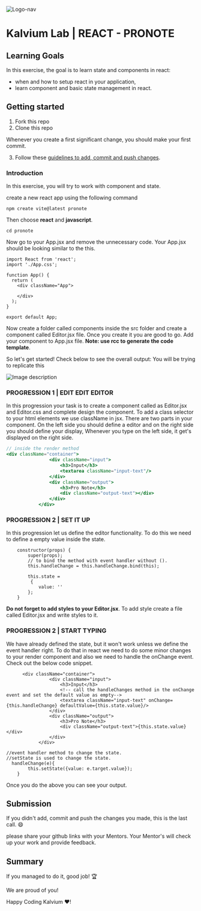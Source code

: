 ![Logo-nav](https://s3.ap-south-1.amazonaws.com/kalvi-education.github.io/front-end-web-development/Kalvium-Logo.png)

# Kalvium Lab | REACT - PRONOTE

## Learning Goals

In this exercise, the goal is to learn state and components in react:

- when and how to setup react in your application,
- learn component and basic state management in react.

## Getting started

1. Fork this repo
2. Clone this repo

Whenever you create a first significant change, you should make your first commit.

3. Follow these [guidelines to add, commit and push changes](https://github.com/Kalvium-Program/general-guidelines-labs-project-builders).


### Introduction

In this exercise, you will try to work with component and state. 

create a new react app using the following command
```
npm create vite@latest pronote
```
Then choose **react** and **javascript**.
```
cd pronote
```
Now go to your App.jsx and remove the unnecessary code. Your App.jsx should be looking similar to the this.
```
import React from 'react';
import './App.css';

function App() {
  return (
    <div className="App">
 
    </div>
  );
}

export default App;
```

Now create a folder called components inside the src folder and create a component called Editor.jsx file. Once you create it you are good to go. Add your component to App.jsx file.
**Note: use rcc to generate the code template**.  

So let's get started!
Check below to see the overall output: You will be trying to replicate this

![Image description](https://i1.faceprep.in/ProGrad/l3-output1.png)

### PROGRESSION 1 | EDIT EDIT EDITOR
In this progression your task is to create a component called as Editor.jsx and Editor.css and complete design the component. To add a class selector to your html elements we use className in jsx. 
There are two parts in your component. On the left side you should define a editor and on the right side you should define your display, Whenever you type on the left side, it get's displayed on the right side. 

```Editor.jsx
// inside the render method
<div className="container">
                <div className="input">
                    <h3>Input</h3>
                    <textarea className="input-text"/>
                </div>
                <div className="output">
                    <h3>Pro Note</h3>
                    <div className="output-text"></div>
                </div>                
            </div>
```


### PROGRESSION 2 | SET IT UP
In this progression let us define the editor functionality. To do this we need to define a empty value inside the state.

```
    constructor(props) {
        super(props);
        // to bind the method with event handler without (). 
        this.handleChange = this.handleChange.bind(this);

        this.state =
         { 
            value: ''
        };
    }
```
**Do not forget to add styles to your Editor.jsx**. To add style create a file called Editor.jsx and write styles to it.

### PROGRESSION 2 | START TYPING
We have already defined the state, but it won't work unless we define the event handler right. To do that in react we need to do some minor changes to your render component and also we need to handle the onChange event.
Check out the below code snippet.

```
      <div className="container">
                <div className="input">
                    <h3>Input</h3>
                    <!-- call the handleChanges method in the onChange event and set the default value as empty-->
                    <textarea className="input-text" onChange={this.handleChange} defaultValue={this.state.value}/>
                </div>
                <div className="output">
                    <h3>Pro Note</h3>
                    <div className="output-text">{this.state.value}</div>
                </div>                
            </div>
```
```
//event handler method to change the state.
//setState is used to change the state.
  handleChange(e){
        this.setState({value: e.target.value});
    }
```
Once you do the above you can see your output.

## Submission

If you didn't add, commit and push the changes you made, this is the last call. :smile:

please share your github links with your Mentors. Your Mentor's will check up your work and provide feedback. 

## Summary

If you managed to do it, good job! :trophy:

We are proud of you!

Happy Coding Kalvium ❤️!

